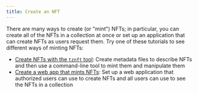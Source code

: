 ```yaml
---
title: Create an NFT
---
```


There are many ways to create (or "mint") NFTs; in particular, you can create all of the NFTs in a collection at once or set up an application that can create NFTs as users request them.
Try one of these tutorials to see different ways of minting NFTs:

- [Create NFTs with the `tznft` tool](./create-an-nft/nft-tznft): Create metadata files to describe NFTs and then use a command-line tool to mint them and manipulate them
- [Create a web app that mints NFTs](./create-an-nft/nft-taquito): Set up a web application that authorized users can use to create NFTs and all users can use to see the NFTs in a collection
